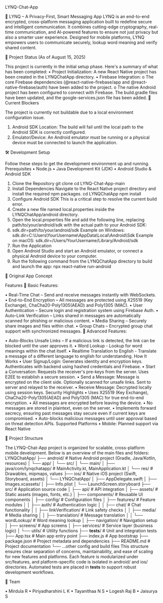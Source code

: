 LYNQ-Chat-App

📱 LYNQ – A Privacy-First, Smart Messaging App LYNQ is an end-to-end encrypted, cross-platform messaging application built to redefine secure and intelligent communication. It combines cutting-edge cryptography, real-time communication, and AI-powered features to ensure not just privacy but also a smarter user experience. Designed for mobile platforms, LYNQ empowers users to communicate securely, lookup word meaning and verify shared content.

🚀 Project Status (As of August 15, 2025)

This project is currently in the initial setup phase. Here's a summary of what has been completed:
•	Project Initialization: A new React Native project has been created in the LYNQChatApp directory.
•	Firebase Integration:
o	The core Firebase dependencies (@react-native-firebase/app and @react-native-firebase/auth) have been added to the project.
o	The native Android project has been configured to connect with Firebase. The build.gradle files have been updated, and the google-services.json file has been added.
🚨 Current Blockers

The project is currently not buildable due to a local environment configuration issue.
1.	Android SDK Location: The build will fail until the local path to the Android SDK is correctly configured.
2.	Emulator/Device: An Android emulator must be running or a physical device must be connected to launch the application.

🛠️ Development Setup

Follow these steps to get the development environment up and running.
Prerequisites
•	Node.js
•	Java Development Kit (JDK)
•	Android Studio & Android SDK
1. Clone the Repository
git clone <repository-url>
cd LYNQ-Chat-App-main
2. Install Dependencies
Navigate to the React Native project directory and install the required npm packages.
cd LYNQChatApp
npm install
3. Configure Android SDK
This is a critical step to resolve the current build error.
1.	Create a new file named local.properties inside the LYNQChatApp/android directory.
2.	Open the local.properties file and add the following line, replacing path/to/your/android/sdk with the actual path to your Android SDK:
3.	sdk.dir=path/to/your/android/sdk
Example on Windows: sdk.dir=C:\Users\YourUsername\AppData\Local\Android\Sdk Example on macOS: sdk.dir=/Users/YourUsername/Library/Android/sdk
4. Run the Application
1.	Open Android Studio and start an Android emulator, or connect a physical Android device to your computer.
2.	Run the following command from the LYNQChatApp directory to build and launch the app:
npx react-native run-android

📝 Original App Concept

Features
🔐 Basic Features:

•	Real-Time Chat – Send and receive messages instantly with WebSockets.
•	End-to-End Encryption – All messages are protected using X25519 (Key Exchange), ChaCha20-Poly1305(AEAD) and Poly1305 (MAC).
•	User Authentication – Secure login and registration system using Firebase Auth.
•	Auto-Link Verification – Links shared in messages are automatically scanned for phishing or malicious content.
•	Media Sharing – Securely share images and files within chat.
•	Group Chats – Encrypted group chat support with synchronized messages.
📡 Advanced Features:

•	Auto-Blocks Unsafe Links – If a malicious link is detected, the link can be blocked until the user approves it.
•	Word Lookup - Lookup for word meanings within the chat itself.
•	Realtime Translation to English - Translate a message of a different language to english for understanding.
How It Works
•	User Signup/Login: Generates identity and encryption keys. Authenticates with backend using hashed credentials and Firebase.
•	Start a Conversation: Requests the receiver's pre-keys from the server. Uses E2EE to establish a secure session.
•	Send a Message: Message is encrypted on the client side. Optionally scanned for unsafe links. Sent to server and relayed to the receiver.
•	Receive Message: Decrypted locally using session keys.
Security Highlights
•	Uses X25519 (Key Exchange), ChaCha20-Poly1305(AEAD) and Poly1305 (MAC) for true end-to-end encryption.
•	All messages are encrypted before leaving the device.
•	No messages are stored in plaintext, even on the server.
•	Implements forward secrecy, ensuring past messages stay secure even if current keys are compromised.
•	Auto-blocks malicious messages until user approval based on threat detection APIs.
Supported Platforms
•	Mobile: Planned support via React Native

📂 Project Structure

The LYNQ-Chat-App project is organized for scalable, cross-platform mobile development. Below is an overview of the main files and folders:
LYNQChatApp/
├── android/                # Native Android project (Gradle, Java/Kotlin, resources)
│   └── app/
│       └── src/
│           └── main/
│               ├── java/com/lynqchatapp/   # MainActivity.kt, MainApplication.kt
│               └── res/                    # Drawables, mipmaps, values
├── ios/                    # Native iOS project (Swift, Storyboard, assets)
│   └── LYNQChatApp/
│       ├── AppDelegate.swift
│       ├── Images.xcassets/
│       ├── Info.plist
│       └── LaunchScreen.storyboard
├── src/                    # Application source code
│   ├── api/                # API integration
│   ├── assets/             # Static assets (images, fonts, etc.)
│   ├── components/         # Reusable UI components
│   ├── config/             # Configuration files
│   ├── features/           # Feature modules
│   │   ├── auth/           # Authentication logic
│   │   ├── chat/           # Chat functionality
│   │   ├── linkVerification/ # Link safety checks
│   │   ├── media/          # Media sharing
│   │   ├── translation/    # Message translation
│   │   └── wordLookup/     # Word meaning lookup
│   ├── navigation/         # Navigation setup
│   ├── screens/            # App screens
│   ├── services/           # Service layer (business logic)
│   └── utils/              # Utility functions
├── __tests__/              # Unit and integration tests
├── App.tsx                 # Main app entry point
├── index.js                # App bootstrap
├── package.json            # Project metadata and dependencies
├── README.md               # Project documentation
└── ...other config and build files
This structure ensures clear separation of concerns, maintainability, and ease of scaling for new features and platforms. Each feature is modularized under src/features, and platform-specific code is isolated in android/ and ios/ directories. Automated tests are placed in __tests__ to support robust development workflows.

🤝 Team

•	Mirdula R
•	Piriyadharshini L K
•	Tayanithaa N S
•	Logesh Raj B
•	Jaisurya S


